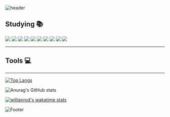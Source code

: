 ![header](https://capsule-render.vercel.app/api?type=waving&&color=gradient&height=245&section=header&text=SEOHYUNZ)


## Studying 📚
<img src="https://img.shields.io/badge/Java-007396?style=flat-square&logo=java&logoColor=white"/> <img src="https://img.shields.io/badge/JavaScript-F7DF1E?style=flat-square&logo=JavaScript&logoColor=white"/> <img src="https://img.shields.io/badge/C-A8B9CC?style=flat-square&logo=c&logoColor=white"/> <img src="https://img.shields.io/badge/C++-00599C?style=flat-square&logo=c%2B%2B&logoColor=white"/>
<img src="https://img.shields.io/badge/C#-239120?style=flat-square&logo=C Sharp&logoColor=white"/>
 <img src="https://img.shields.io/badge/Python-3776AB?style=flat-square&logo=python&logoColor=white"/>
  <img src="https://img.shields.io/badge/React-09D3AC?style=flat-square&logo=Create React App&logoColor=white"/> <img src="https://img.shields.io/badge/Spring-6DB33F?style=flat-square&logo=spring&logoColor=white"/> <img src="https://img.shields.io/badge/Android-3DDC84?style=flat-square&logo=Android&logoColor=white"/> <img src="https://img.shields.io/badge/Kotlin-7F52FF?style=flat-square&logo=Kotlin&logoColor=white"/>

* * *

## Tools 💻



* * *

[![Top Langs](https://github-readme-stats.vercel.app/api/top-langs/?username=seohyunz&layout=compact)](https://github.com/seohyunz/github-readme-stats)

![Anurag's GitHub stats](https://github-readme-stats.vercel.app/api?username=seohyunz&show_icons=true)


[![willianrod's wakatime stats](https://github-readme-stats.vercel.app/api/wakatime?username=willianrod)](https://github.com/seohyunz/github-readme-stats)











![Footer](https://capsule-render.vercel.app/api?type=waving&&color=D1D1D1&height=115&section=footer)
